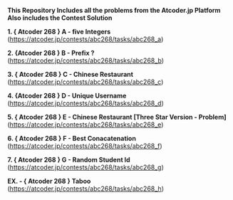 **This Repository Includes all the problems from the Atcoder.jp Platform Also includes the Contest Solution**

**1. { Atcoder 268 } A - five Integers**
(https://atcoder.jp/contests/abc268/tasks/abc268_a)

**2. {Atcoder 268 } B - Prefix ?**
(https://atcoder.jp/contests/abc268/tasks/abc268_b)

**3. { Atcoder 268 } C - Chinese Restaurant**
(https://atcoder.jp/contests/abc268/tasks/abc268_c)


**4. {Atcoder 268 } D - Unique Username**
(https://atcoder.jp/contests/abc268/tasks/abc268_d)


**5. { Atcoder 268 } E - Chinese Restaurant [Three Star Version - Problem]**
(https://atcoder.jp/contests/abc268/tasks/abc268_e)


**6. { Atcoder 268 } F - Best Conacatenation**
(https://atcoder.jp/contests/abc268/tasks/abc268_f)


**7. { Atcoder 268 } G - Random Student Id**
(https://atcoder.jp/contests/abc268/tasks/abc268_g)


**EX. - { Atcoder 268 } Taboo**
(https://atcoder.jp/contests/abc268/tasks/abc268_h)
